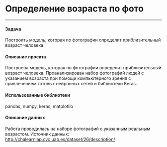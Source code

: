 # Определение возраста по фото
---
#### Задача
Построить модель, которая по фотографии определит приблизительный возраст человека.
#### Описание проекта
Построена модель, которая по фотографии определит приблизительный возраст человека. 
Проанализирован набор фотографий людей с указанием возраста при помощи компьютерного зрения с привлечением готовых нейронных сетей и библиотеки Keras.
#### Использованные библиотеки
pandas, numpy, keras, matplotlib
#### Описание данных
Работа проводилась на наборе фотографий с указанным реальным возрастом.
Источник данных: http://chalearnlap.cvc.uab.es/dataset/26/description/